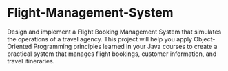 # Flight-Management-System
Design and implement a Flight Booking Management System that simulates the operations of a travel agency. This project will help you apply Object-Oriented Programming principles learned in your Java courses to create a practical system that manages flight bookings, customer information, and travel itineraries.
